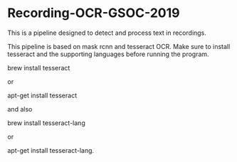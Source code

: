 # Recording-OCR-GSOC-2019
This is a pipeline designed to detect and process text in recordings.

This pipeline is based on mask rcnn and tesseract OCR. Make sure to install tesseract and the supporting languages before running the program.

brew install tesseract

or

apt-get install tesseract

and also 

brew install tesseract-lang

or 

apt-get install tesseract-lang.